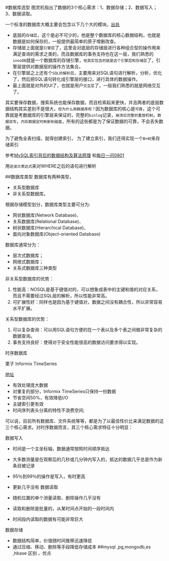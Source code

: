 #数据库选型
图灵机指出了数据的3个核心需求：1、数据存储；2、数据写入；3、数据读取。

一个标准的数据库大概主要会包含以下几个大的模块。[出处](https://juejin.im/post/578bbd5e6be3ff006cdfe0f9)

* 底层的`存储层`，这个是必不可少的，他是整个数据库的核心数据结构，也就是数据是如何保存的，一般提供最简单的原子增删改查。
* 存储层上面就是`引擎层`了，这里会对底层的存储层进行各种组合型的操作用来满足查询的需求之类的，而且数据库的事务支持也在这一层，我们熟悉的`innoDB`就是一个数据库的存储引擎，`他其实包含的就是这个引擎层和存储层`了，引擎层提供对数据层的操作方法集合。
* 在引擎层之上还有个`SQL的解析层`，主要用来对SQL语句进行解析，分析，优化了，然后把SQL语句转化成引擎层的接口，进行具体的数据操作。
* 最上面就是对外的UI了，也就是用户`交互层`了，一般我们熟悉的就是网络交互了。

其实要保存数据，搜索系统也能保存数据，而且检索起来更快，并且两者的底层数据结构其实差别不是很大，``但为什么用数据库呢？``因为数据库的核心是`可靠`，这个可靠就是考数据库的引擎层来保证的，完整的`binlog`记录，`崩溃后完整的重放机制`，`数据双写`，`内存数据定时刷新到磁盘`，所有的这些都是为了保证数据的可靠，不会丢失数据。

为了避免全表扫描，就得创建索引， 为了建立索引，我们还得实现一个`B+树`来存储索引 

 参考[MySQL索引背后的数据结构及算法原理](http://blog.codinglabs.org/articles/theory-of-mysql-index.html) 和[每日一问0801](每日一问0801(树).md)

用`逆波兰表达式`来对WHERE之后的语句进行解析


##数据库类型
数据库有两种类型，
* 关系型数据库
* 非关系型数据库。

根据存储模型划分，数据库类型主要可分为:
* 网状数据库(Network Database)、
* 关系数据库(Relational Database)、
* 树状数据库(Hierarchical Database)、
* 面向对象数据库(Object-oriented Database)

数据库通常分为：
* 层次式数据库；
* 网络式数据库；
* 关系式数据库三种类型

非关系型数据库的优势：

1. 性能高：NOSQL是基于键值对的，可以想象成表中的主键和值的对应关系，而且不需要经过SQL层的解析，所以性能非常高。
2. 可扩展性好：同样也是因为基于键值对，数据之间没有耦合性，所以非常容易水平扩展。

关系型数据库的优势：

1. 可以复杂查询：可以用SQL语句方便的在一个表以及多个表之间做非常复杂的数据查询。
2. 事务支持良好：使得对于安全性能很高的数据访问要求得以实现。

时序数据库 

栗子 Informix TimeSeries

[地址](https://baijiahao.baidu.com/s?id=1625857888377870075&wfr=spider&for=pc)
* 有效处理庞大数据
* 对重复的部分，Informix TimeSeries只保持一份数据
* 节省空间50%，有效降低I/O
* 主键索引更有效
* 时间序列表头分离的特性不浪费空间;

可以说，目前所有数据库、文件系统等等，都是为了以最佳性价比来满足数据的这三个核心需求。对时序数据而言，其三个核心需求特征十分明显：


数据写入
* 时间是一个主坐标轴，数据通常按照时间顺序抵达
* 大多数测量是在观察后的几秒或几分钟内写入的，抵达的数据几乎总是作为新条目被记录
* 95％到99％的操作是写入，有时更高
* 更新几乎没有
数据读取

* 随机位置的单个测量读取、删除操作几乎没有
* 读取和删除是批量的，从某时间点开始的一段时间内
* 时间段内读取的数据有可能非常巨大

数据存储

* 数据结构简单，价值随时间推移迅速降低
* 通过压缩、移动、删除等手段降低存储成本
##mysql ,pg,mongodb,es ,hbase 区别 ，优点


